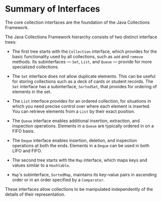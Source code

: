 # Summary of Interfaces


The core collection interfaces are the foundation of the Java Collections Framework.


The Java Collections Framework hierarchy consists of two distinct interface trees:


* The first tree starts with the `Collection` interface, which provides for the basic functionality used by all collections, such as `add` and `remove` methods. 
  Its subinterfaces — `Set`, `List`, and `Queue` — provide for more specialized collections.

* The `Set` interface does not allow duplicate elements. 
  This can be useful for storing collections such as a deck of cards or student records. 
  The `Set` interface has a subinterface, `SortedSet`, that provides for ordering of elements in the set.

* The `List` interface provides for an ordered collection, for situations in which you need precise control over where each element is inserted. 
  You can retrieve elements from a `List` by their exact position.

* The `Queue` interface enables additional insertion, extraction, and inspection operations. 
  Elements in a `Queue` are typically ordered in on a FIFO basis.

* The `Deque` interface enables insertion, deletion, and inspection operations at both the ends. 
  Elements in a `Deque` can be used in both LIFO and FIFO.

* The second tree starts with the `Map` interface, which maps keys and values similar to a `Hashtable`.

* `Map`'s subinterface, `SortedMap`, maintains its key-value pairs in ascending order or in an order specified by a `Comparator`.


These interfaces allow collections to be manipulated independently of the details of their representation.

